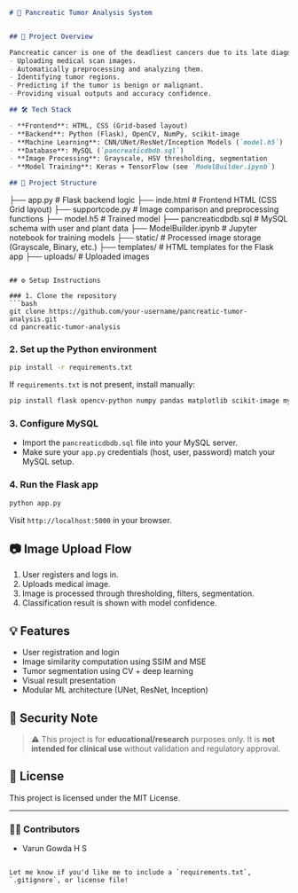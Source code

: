 
```markdown
# 🧠 Pancreatic Tumor Analysis System


## 🚀 Project Overview

Pancreatic cancer is one of the deadliest cancers due to its late diagnosis and rapid progression. This project provides a user-friendly interface for:
- Uploading medical scan images.
- Automatically preprocessing and analyzing them.
- Identifying tumor regions.
- Predicting if the tumor is benign or malignant.
- Providing visual outputs and accuracy confidence.

## 🛠️ Tech Stack

- **Frontend**: HTML, CSS (Grid-based layout)
- **Backend**: Python (Flask), OpenCV, NumPy, scikit-image
- **Machine Learning**: CNN/UNet/ResNet/Inception Models (`model.h5`)
- **Database**: MySQL (`pancreaticdbdb.sql`)
- **Image Processing**: Grayscale, HSV thresholding, segmentation
- **Model Training**: Keras + TensorFlow (see `ModelBuilder.ipynb`)

## 📁 Project Structure

```

├── app.py                 # Flask backend logic
├── inde.html              # Frontend HTML (CSS Grid layout)
├── supportcode.py         # Image comparison and preprocessing functions
├── model.h5               # Trained model
├── pancreaticdbdb.sql     # MySQL schema with user and plant data
├── ModelBuilder.ipynb     # Jupyter notebook for training models
├── static/                # Processed image storage (Grayscale, Binary, etc.)
├── templates/             # HTML templates for the Flask app
├── uploads/               # Uploaded images

````

## ⚙️ Setup Instructions

### 1. Clone the repository
```bash
git clone https://github.com/your-username/pancreatic-tumor-analysis.git
cd pancreatic-tumor-analysis
````

### 2. Set up the Python environment

```bash
pip install -r requirements.txt
```

If `requirements.txt` is not present, install manually:

```bash
pip install flask opencv-python numpy pandas matplotlib scikit-image mysql-connector-python tensorflow
```

### 3. Configure MySQL

* Import the `pancreaticdbdb.sql` file into your MySQL server.
* Make sure your `app.py` credentials (host, user, password) match your MySQL setup.

### 4. Run the Flask app

```bash
python app.py
```

Visit `http://localhost:5000` in your browser.

## 📷 Image Upload Flow

1. User registers and logs in.
2. Uploads medical image.
3. Image is processed through thresholding, filters, segmentation.
4. Classification result is shown with model confidence.

## 💡 Features

* User registration and login
* Image similarity computation using SSIM and MSE
* Tumor segmentation using CV + deep learning
* Visual result presentation
* Modular ML architecture (UNet, ResNet, Inception)
  
## 🔐 Security Note

> ⚠️ This project is for **educational/research** purposes only. It is **not intended for clinical use** without validation and regulatory approval.

## 📃 License

This project is licensed under the MIT License.

---

### 👨‍💻 Contributors

* Varun Gowda H S

```

Let me know if you'd like me to include a `requirements.txt`, `.gitignore`, or license file!
```
